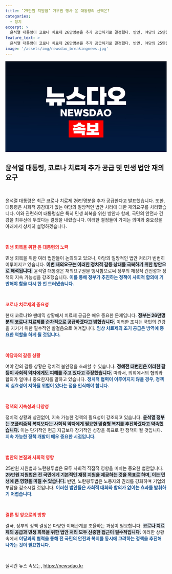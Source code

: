 ```yaml
---
title: ‘25만원 지원법’ 거부권 행사 윤 대통령의 선택은?
categories:
  - 정치
excerpt: >
  윤석열 대통령이 코로나 치료제 26만명분을 추가 공급하기로 결정했다. 반면, 야당의 25만원 지원법과 노란봉투법에 대해 재의 요구를 하며 갈등을 심화하고 있다. 사회적 약자를 위한 맞춤형 복지의 방향성도 강조됐다. 클릭해 자세한 내용을 확인하세요!
feature_text: >
  윤석열 대통령이 코로나 치료제 26만명분을 추가 공급하기로 결정했다. 반면, 야당의 25만원 지원법과 노란봉투법에 대해 재의 요구를 하며 갈등을 심화하고 있다. 사회적 약자를 위한 맞춤형 복지의 방향성도 강조됐다. 클릭해 자세한 내용을 확인하세요!
image: '/assets/img/newsdao_breakingnews.jpg'
---
```


<p><img src="/assets/img/newsdao_breakingnews.jpg" alt="koreaapp 속보" /></p>

<h2 data-ke-size="size26">윤석열 대통령, 코로나 치료제 추가 공급 및 민생 법안 재의요구</h2>

<p data-ke-size="size16">&nbsp;</p>

<p>윤석열 대통령은 최근 코로나 치료제 26만명분을 추가 공급한다고 발표했습니다. 또한, 대통령은 사회적 공감대가 없는 야당의 일방적인 법안 처리에 대한 재의요구를 처리했습니다. 이와 관련하여 대통령실은 특히 민생 회복을 위한 방안과 함께, 국민의 안전과 건강을 최우선에 두겠다는 결정을 내렸습니다. 이러한 결정들이 가지는 의미와 중요성을 아래에서 상세히 설명하겠습니다.</p>

<p data-ke-size="size16">&nbsp;</p>

<p><b><span style="color: #ee2323;">민생 회복을 위한 윤 대통령의 노력</span></b></p>

<p>민생 회복을 위한 여러 법안들이 논의되고 있으나, 야당의 일방적인 법안 처리가 빈번히 이루어지고 있습니다. <b><span style="background-color: #21538527;">이번 재의요구는 이러한 정치적 갈등 상태를 극복하기 위한 방안으로 해석됩니다.</span></b> 윤석열 대통령은 재의요구권을 행사함으로써 정부의 재정적 건전성과 정책의 지속 가능성을 강조했습니다. <b><span style="color: #1a5490;">이를 통해 정부가 추진하는 정책이 사회적 합의에 기반해야 함을 다시 한 번 드러냈습니다.</span></b></p>

<p data-ke-size="size16">&nbsp;</p>

<p><b><span style="color: #ee2323;">코로나 치료제의 중요성</span></b></p>

<p>현재 코로나19 팬데믹 상황에서 치료제 공급은 매우 중요한 문제입니다. <b><span style="background-color: #21538527;">정부는 26만명분의 코로나 치료제를 순차적으로 공급하겠다고 밝혔습니다.</span></b> 이러한 조치는 국민의 건강을 지키기 위한 필수적인 발걸음으로 여겨집니다. <b><span style="color: #1a5490;">임상 치료제의 조기 공급은 방역에 중요한 역할을 하게 될 것입니다.</span></b></p>

<p data-ke-size="size16">&nbsp;</p>

<p><b><span style="color: #ee2323;">야당과의 갈등 상황</span></b></p>

<p>여야 간의 갈등 상황은 정치적 불안정을 초래할 수 있습니다. <b><span style="background-color: #21538527;">정혜전 대변인은 이러한 갈등이 사회적 약자에게도 피해를 주고 있다고 주장했습니다.</span></b> 따라서, 의회에서의 협의와 합의가 얼마나 중요한지를 말하고 있습니다. <b><span style="color: #1a5490;">정치적 협력이 이루어지지 않을 경우, 정책의 실효성이 저하될 위험이 있다는 점을 인식해야 합니다.</span></b></p>

<p data-ke-size="size16">&nbsp;</p>

<p><b><span style="color: #ee2323;">정책의 지속성과 다양성</span></b></p>

<p>정치적 상황과 상관없이, 지속 가능한 정책의 필요성이 강조되고 있습니다. <b><span style="background-color: #21538527;">윤석열 정부는 포퓰리즘적 복지보다는 사회적 약자에게 필요한 맞춤형 복지를 추진하겠다고 약속했습니다.</span></b> 이는 단기적인 현금 지급보다 장기적인 성장을 목표로 한 정책이 될 것입니다. <b><span style="color: #1a5490;">지속 가능한 정책 개발이 매우 중요한 시점입니다.</span></b></p>

<p data-ke-size="size16">&nbsp;</p>

<p><b><span style="color: #ee2323;">법안의 본질과 사회적 영향</span></b></p>

<p>25만원 지원법과 노란봉투법은 모두 사회적 직접적 영향을 미치는 중요한 법안입니다. <b><span style="background-color: #21538527;">25만원 지원법은 전 국민에게 기본적인 재정 지원을 제공하는 것을 목표로 하며, 이는 민생에 큰 영향을 미칠 수 있습니다.</span></b> 반면, 노란봉투법은 노동자의 권리를 강화하며 기업의 부담을 감소시킬 것입니다. <b><span style="color: #1a5490;">이러한 법안들은 사회적 대화와 합의가 없이는 효과를 발휘하기 어렵습니다.</span></b></p>

<p data-ke-size="size16">&nbsp;</p>

<p><b><span style="color: #ee2323;">결론 및 앞으로의 방향</span></b></p>

<p>결국, 정부의 정책 결정은 다양한 이해관계를 조율하는 과정이 필요합니다. <b><span style="background-color: #21538527;">코로나 치료제의 공급과 민생 회복을 위한 법안 처리 모두 신중한 접근이 필수적입니다.</span></b> 이러한 상황 속에서 <b><span style="color: #1a5490;">야당과의 협력을 통해 전 국민의 안전과 복지를 동시에 고려하는 정책을 추진해 나가는 것이 필요합니다.</span></b></p>

<p data-ke-size="size16">&nbsp;</p>
실시간 뉴스 속보는, <a href="https://newsdao.kr" rel="dofollow">https://newsdao.kr</a>


